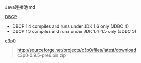 Java连接池.md


[DBCP](http://commons.apache.org/proper/commons-dbcp/)

- DBCP 1.4 compiles and runs under JDK 1.6 only (JDBC 4)
- DBCP 1.3 compiles and runs under JDK 1.4-1.5 only (JDBC 3)

[c3p0](http://sourceforge.net/projects/c3p0/)
> http://sourceforge.net/projects/c3p0/files/latest/download
> <br/> c3p0-0.9.5-pre6.bin.zip
